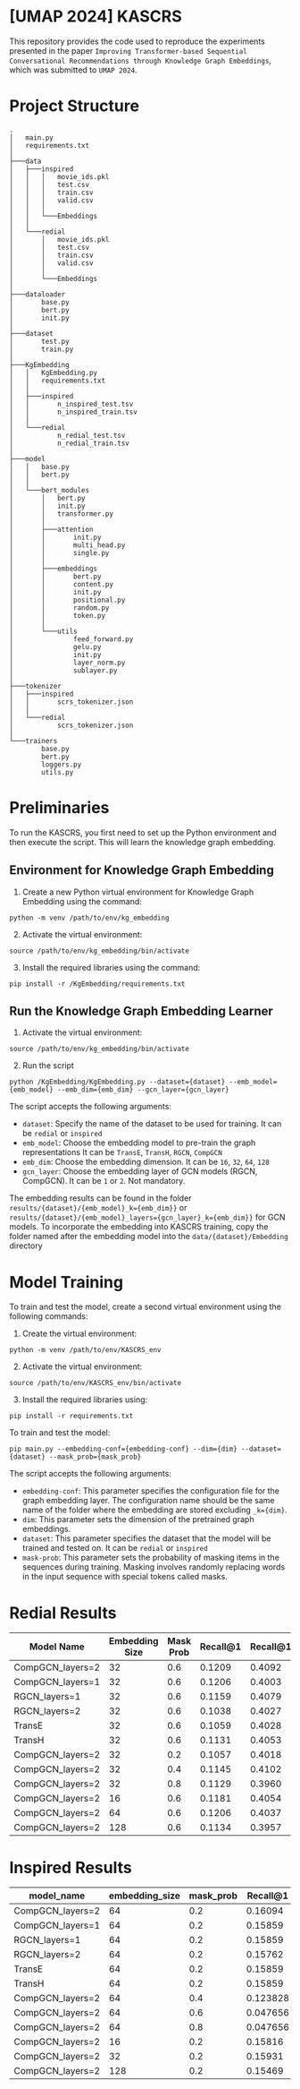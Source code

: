 # \[UMAP 2024\] KASCRS

This repository provides the code used to reproduce the experiments
presented in the paper
`Improving Transformer-based Sequential Conversational Recommendations through Knowledge Graph Embeddings`,
which was submitted to `UMAP 2024`.

# Project Structure

``` {bash}
.
│   main.py
│   requirements.txt
│
├───data
│   ├───inspired
│   │   │   movie_ids.pkl
│   │   │   test.csv
│   │   │   train.csv
│   │   │   valid.csv
│   │   │
│   │   └───Embeddings
│   │
│   └───redial
│       │   movie_ids.pkl
│       │   test.csv
│       │   train.csv
│       │   valid.csv
│       │
│       └───Embeddings
│
├───dataloader
│       base.py
│       bert.py
│       init.py
│
├───dataset
│       test.py
│       train.py
│
├───KgEmbedding
│   │   KgEmbedding.py
│   │   requirements.txt
│   │
│   ├───inspired
│   │       n_inspired_test.tsv
│   │       n_inspired_train.tsv
│   │
│   └───redial
│           n_redial_test.tsv
│           n_redial_train.tsv
│
├───model
│   │   base.py
│   │   bert.py
│   │
│   └───bert_modules
│       │   bert.py
│       │   init.py
│       │   transformer.py
│       │
│       ├───attention
│       │       init.py
│       │       multi_head.py
│       │       single.py
│       │
│       ├───embeddings
│       │       bert.py
│       │       content.py
│       │       init.py
│       │       positional.py
│       │       random.py
│       │       token.py
│       │
│       └───utils
│               feed_forward.py
│               gelu.py
│               init.py
│               layer_norm.py
│               sublayer.py
│
├───tokenizer
│   ├───inspired
│   │       scrs_tokenizer.json
│   │
│   └───redial
│           scrs_tokenizer.json
│
└───trainers
        base.py
        bert.py
        loggers.py
        utils.py
```

# Preliminaries

To run the KASCRS, you first need to set up the Python environment and
then execute the script. This will learn the knowledge graph embedding.

## Environment for Knowledge Graph Embedding

1.  Create a new Python virtual environment for Knowledge Graph
    Embedding using the command:

``` {bash}
python -m venv /path/to/env/kg_embedding
```

2.  Activate the virtual environment:

``` {bash}
source /path/to/env/kg_embedding/bin/activate
```

3.  Install the required libraries using the command:

``` {bash}
pip install -r /KgEmbedding/requirements.txt
```

## Run the Knowledge Graph Embedding Learner

1.  Activate the virtual environment:

``` {bash}
source /path/to/env/kg_embedding/bin/activate
```

2.  Run the script

``` {bash}
python /KgEmbedding/KgEmbedding.py --dataset={dataset} --emb_model={emb_model} --emb_dim={emb_dim} --gcn_layer={gcn_layer}
```

The script accepts the following arguments:

- `dataset`: Specify the name of the dataset to be used for training. It
  can be `redial` or `inspired`
- `emb_model`: Choose the embedding model to pre-train the graph
  representations It can be `TransE`, `TransH`, `RGCN`, `CompGCN`
- `emb_dim`: Choose the embedding dimension. It can be `16`, `32`, `64`,
  `128`
- `gcn_layer`: Choose the embedding layer of GCN models (RGCN, CompGCN).
  It can be `1` or `2`. Not mandatory.

The embedding results can be found in the folder
`results/{dataset}/{emb_model}_k={emb_dim}}` or
`results/{dataset}/{emb_model}_layers={gcn_layer}_k={emb_dim}}` for GCN
models. To incorporate the embedding into KASCRS training, copy the
folder named after the embedding model into the
`data/{dataset}/Embedding` directory

# Model Training

To train and test the model, create a second virtual environment using
the following commands:

1.  Create the virtual environment:

``` {bash}
python -m venv /path/to/env/KASCRS_env
```

2.  Activate the virtual environment:

``` {bash}
source /path/to/env/KASCRS_env/bin/activate
```

3.  Install the required libraries using:

``` {bash}
pip install -r requirements.txt
```

To train and test the model:

``` {bash}
pip main.py --embedding-conf={embedding-conf} --dim={dim} --dataset={dataset} --mask_prob={mask_prob}
```

The script accepts the following arguments:

- `embedding-conf`: This parameter specifies the configuration file for
  the graph embedding layer. The configuration name should be the same
  name of the folder where the embedding are stored excluding
  `_k={dim}`.
- `dim`: This parameter sets the dimension of the pretrained graph
  embeddings.
- `dataset`: This parameter specifies the dataset that the model will be
  trained and tested on. It can be `redial` or `inspired`
- `mask-prob`: This parameter sets the probability of masking items in
  the sequences during training. Masking involves randomly replacing
  words in the input sequence with special tokens called masks.

# Redial Results

| Model Name       | Embedding Size | Mask Prob | Recall@1 | Recall@10 | Recall@50 | Weight Decay | Dropout |
|------------------|----------------|-----------|----------|-----------|-----------|--------------|---------|
| CompGCN_layers=2 | 32             | 0.6       | 0.1209   | 0.4092    | 0.7594    | 5.00         | 0.5     |
| CompGCN_layers=1 | 32             | 0.6       | 0.1206   | 0.4003    | 0.7457    | 5.00         | 0.5     |
| RGCN_layers=1    | 32             | 0.6       | 0.1159   | 0.4079    | 0.7269    | 5.00         | 0.5     |
| RGCN_layers=2    | 32             | 0.6       | 0.1038   | 0.4027    | 0.7137    | 5.00         | 0.5     |
| TransE           | 32             | 0.6       | 0.1059   | 0.4028    | 0.7168    | 5.00         | 0.5     |
| TransH           | 32             | 0.6       | 0.1131   | 0.4053    | 0.7468    | 5.00         | 0.5     |
| CompGCN_layers=2 | 32             | 0.2       | 0.1057   | 0.4018    | 0.7451    | 5.00         | 0.5     |
| CompGCN_layers=2 | 32             | 0.4       | 0.1145   | 0.4102    | 0.7519    | 5.00         | 0.5     |
| CompGCN_layers=2 | 32             | 0.8       | 0.1129   | 0.3960    | 0.7479    | 5.00         | 0.5     |
| CompGCN_layers=2 | 16             | 0.6       | 0.1181   | 0.4054    | 0.7266    | 5.00         | 0.5     |
| CompGCN_layers=2 | 64             | 0.6       | 0.1206   | 0.4037    | 0.7435    | 5.00         | 0.5     |
| CompGCN_layers=2 | 128            | 0.6       | 0.1134   | 0.3957    | 0.7681    | 5.00         | 0.5     |

# Inspired Results

| model_name       | embedding_size | mask_prob | Recall@1 | Recall@10 | Recall@50 | weight_decay | dropout | lr     |
|------------------|----------------|-----------|----------|-----------|-----------|--------------|---------|--------|
| CompGCN_layers=2 | 64             | 0.2       | 0.16094  | 0.44805   | 0.64766   | 2            | 0.3     | 0.0005 |
| CompGCN_layers=1 | 64             | 0.2       | 0.15859  | 0.42031   | 0.64805   | 2            | 0.3     | 0.0005 |
| RGCN_layers=1    | 64             | 0.2       | 0.15859  | 0.38633   | 0.64609   | 2            | 0.3     | 0.0005 |
| RGCN_layers=2    | 64             | 0.2       | 0.15762  | 0.42031   | 0.65195   | 2            | 0.3     | 0.0005 |
| TransE           | 64             | 0.2       | 0.15859  | 0.42031   | 0.64414   | 2            | 0.3     | 0.0005 |
| TransH           | 64             | 0.2       | 0.15859  | 0.42031   | 0.64414   | 2            | 0.3     | 0.0005 |
| CompGCN_layers=2 | 64             | 0.4       | 0.123828 | 0.436281  | 0.626680  | 2            | 0.30    | 0.0005 |
| CompGCN_layers=2 | 64             | 0.6       | 0.047656 | 0.405703  | 0.632031  | 2            | 0.30    | 0.0005 |
| CompGCN_layers=2 | 64             | 0.8       | 0.047656 | 0.426875  | 0.636016  | 2            | 0.30    | 0.0005 |
| CompGCN_layers=2 | 16             | 0.2       | 0.15816  | 0.39179   | 0.61787   | 2            | 0.3     | 0.0005 |
| CompGCN_layers=2 | 32             | 0.2       | 0.15931  | 0.39375   | 0.62611   | 2            | 0.3     | 0.0005 |
| CompGCN_layers=2 | 128            | 0.2       | 0.15469  | 0.40586   | 0.65781   | 2            | 0.3     | 0.0005 |
